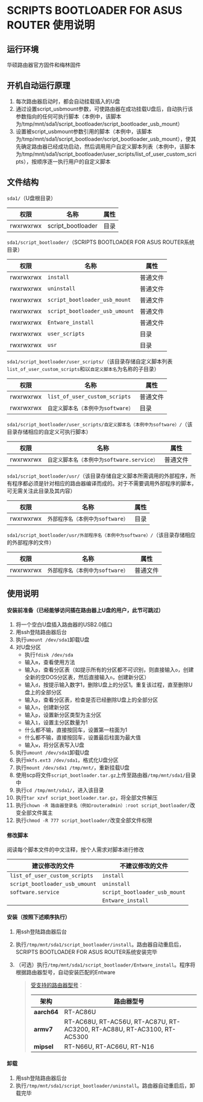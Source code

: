 # SCRIPTS BOOTLOADER FOR ASUS ROUTER 使用说明

## 运行环境

华硕路由器官方固件和梅林固件

## 开机自动运行原理

1. 每次路由器启动时，都会自动挂载插入的U盘
2. 通过设置script_usbmount参数，可使路由器在成功挂载U盘后，自动执行该参数指向的任何可执行脚本（本例中，该脚本为/tmp/mnt/sda1/script_bootloader/script_bootloader_usb_mount）
3. 设置被script_usbmount参数引用的脚本（本例中，该脚本为/tmp/mnt/sda1/script_bootloader/script_bootloader_usb_mount），使其先确定路由器已经成功启动，然后调用用户自定义脚本列表（本例中，该脚本为/tmp/mnt/sda1/script_bootloader/user_scripts/list_of_user_custom_scripts），按顺序逐一执行用户的自定义脚本

## 文件结构

`sda1/`（U盘根目录）

| 权限      | 名称              | 属性 |
| --------- | ----------------- | ---- |
| rwxrwxrwx | script_bootloader | 目录 |

`sda1/script_bootloader/`（SCRIPTS BOOTLOADER FOR ASUS ROUTER系统目录）

| 权限      | 名称                           | 属性     |
| --------- | ------------------------------ | -------- |
| rwxrwxrwx | `install`                      | 普通文件 |
| rwxrwxrwx | `uninstall`                    | 普通文件 |
| rwxrwxrwx | `script_bootloader_usb_mount`  | 普通文件 |
| rwxrwxrwx | `script_bootloader_usb_umount` | 普通文件 |
| rwxrwxrwx | `Entware_install`              | 普通文件 |
| rwxrwxrwx | `user_scripts`                 | 目录     |
| rwxrwxrwx | `usr`                          | 目录     |

`sda1/script_bootloader/user_scripts/`（该目录存储自定义脚本列表`list_of_user_custom_scripts`和以`自定义脚本名`为名称的子目录）

| 权限      | 名称                               | 属性     |
| --------- | ---------------------------------- | -------- |
| rwxrwxrwx | `list_of_user_custom_scripts`      | 普通文件 |
| rwxrwxrwx | `自定义脚本名（本例中为software）` | 目录     |

`sda1/script_bootloader/user_scripts/自定义脚本名（本例中为software）/`（该目录存储相应的自定义可执行脚本）

| 权限      | 名称                                       | 属性     |
| --------- | ------------------------------------------ | -------- |
| rwxrwxrwx | `自定义脚本名（本例中为software.service）` | 普通文件 |

`sda1/script_bootloader/usr/`（该目录存储自定义脚本所需调用的外部程序，所有程序都必须是针对相应的路由器编译而成的。对于不需要调用外部程序的脚本，可无需关注此目录及其内容）

| 权限      | 名称                             | 属性 |
| --------- | -------------------------------- | ---- |
| rwxrwxrwx | `外部程序名（本例中为software）` | 目录 |

`sda1/script_bootloader/usr/外部程序名（本例中为software）/`（该目录存储相应的外部程序的文件）

| 权限      | 名称                             | 属性     |
| --------- | -------------------------------- | -------- |
| rwxrwxrwx | `外部程序名（本例中为software）` | 普通文件 |

## 使用说明

#### 安装前准备（已经能够访问插在路由器上U盘的用户，此节可跳过）

1. 将一个空白U盘插入路由器的USB2.0插口
2. 用ssh登陆路由器后台
3. 执行`umount /dev/sda1`卸载U盘
4. 对U盘分区
   - 执行`fdisk /dev/sda`
   - 输入`m`，查看使用方法
   - 输入`p`，查看分区表（如提示所有的分区都不可识别，则直接输入`o`，创建全新的空DOS分区表，然后直接输入`n`，创建新分区）
   - 输入`d`，按提示输入数字1，删除U盘上的分区1。重复该过程，直至删除U盘上的全部分区
   - 输入`p`，查看分区表，检查是否已经删除U盘上的全部分区
   - 输入`n`，创建新分区
   - 输入`p`，设置新分区类型为主分区
   - 输入`1`，设置主分区数量为1
   - 什么都不输，直接按回车，设置第一柱面为1
   - 什么都不输，直接按回车，设置最后柱面为最大值
   - 输入`w`，将分区表写入U盘
5. 执行`umount /dev/sda1`卸载U盘
6. 执行`mkfs.ext3 /dev/sda1`，格式化U盘分区
7. 执行`mount /dev/sda1 /tmp/mnt/`，重新挂载U盘
8. 使用scp将文件`script_bootloader.tar.gz`上传至路由器`/tmp/mnt/sda1/`目录中
9. 执行`cd /tmp/mnt/sda1/`，进入该目录
10. 执行`tar xzvf script_bootloader.tar.gz`，将全部文件解压
11. 执行`chown -R 路由器登录名（例如routeradmin）:root script_bootloader/`改变全部文件属主
12. 执行`chmod -R 777 script_bootloader/`改变全部文件权限

#### 修改脚本

阅读每个脚本文件的中文注释，按个人需求对脚本进行修改

| 建议修改的文件                 | 不建议修改的文件              |
| ------------------------------ | ----------------------------- |
| `list_of_user_custom_scripts`  | `install`                     |
| `script_bootloader_usb_umount` | `uninstall`                   |
| `software.service`             | `script_bootloader_usb_mount` |
|                                | `Entware_install`             |

#### 安装（按照下述顺序执行）

1. 用ssh登陆路由器后台

2. 执行`/tmp/mnt/sda1/script_bootloader/install`。路由器自动重启后，SCRIPTS BOOTLOADER FOR ASUS ROUTER系统安装完毕

3. （可选）执行`/tmp/mnt/sda1/script_bootloader/Entware_install`。程序将根据路由器型号，自动安装匹配的Entware

   > [受支持的路由器型号](https://github.com/Entware/Entware/wiki/Install-on-Asus-stock-firmware)：
   >
   > | 架构        | 路由器型号                                                   |
   > | ----------- | ------------------------------------------------------------ |
   > | **aarch64** | RT-AC86U                                                     |
   > | **armv7**   | RT-AC68U, RT-AC56U, RT-AC87U, RT-AC3200, RT-AC88U, RT-AC3100, RT-AC5300 |
   > | **mipsel**  | RT-N66U, RT-AC66U, RT-N16                                    |

#### 卸载

1. 用ssh登陆路由器后台
2. 执行`/tmp/mnt/sda1/script_bootloader/uninstall`。路由器自动重启后，卸载完毕
